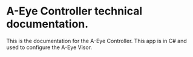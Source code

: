 # A-Eye Controller technical documentation.
This is the documentation for the A-Eye Controller. This app is in C# and used to configure the A-Eye Visor.
